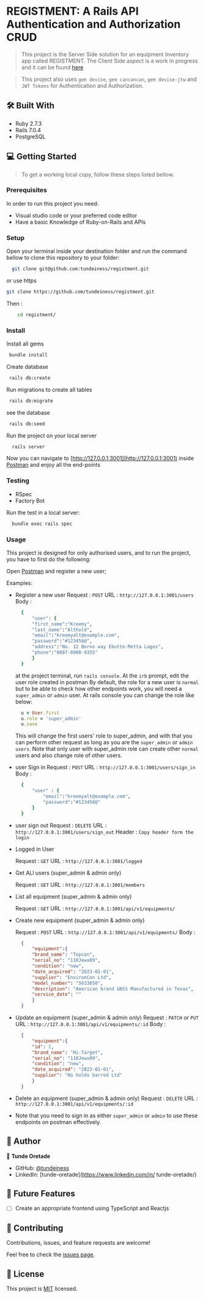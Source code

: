 # REGISTMENT: A Rails API Authentication and Authorization CRUD

> This project is the Server Side solution for an equipment Inventory app called REGISTMENT. The Client Side aspect is a work in progress and it can be found [here](https://github.com/tundeiness)

> This project also uses `gem devise`, `gem cancancan`, `gem devise-jtw` and `JWT Tokens` for Authentication and Authorization.

## 🛠 Built With

- Ruby 2.7.3
- Rails 7.0.4
- PostgreSQL


## 💻 Getting Started

> To get a working local copy, follow these steps listed bellow.

### Prerequisites

In order to run this project you need:

- Visual studio code or your preferred code editor
- Have a basic Knowledge of Ruby-on-Rails and APIs

### Setup

Open your terminal inside your destination folder and run the command bellow to clone this repository to your folder:

```sh
  git clone git@github.com:tundeiness/registment.git
```

or use https

```sh
git clone https://github.com/tundeiness/registment.git
```

Then :

```sh
    cd registment/
```

### Install

Install all gems

```sh
 bundle install
```

Create database

```sh
 rails db:create
```

Run migrations to create all tables

```sh
 rails db:migrate
```

see the database

```sh
 rails db:seed
```

Run the project on your local server

```sh
  rails server
```

Now you can navigate to [http://127.0.0.1:3001](http://127.0.0.1:3001)
inside [Postman](https://www.postman.com/) and enjoy all the end-points

### Testing

- RSpec
- Factory Bot

Run the test in a local server:

```sh
  bundle exec rails spec
```

### Usage

This project is designed for only authorised users, and to run the project, you have to first do the following:

Open [Postman](https://www.postman.com/) and register a new user;

Examples:

- Register a new user
  Request : `POST`
  URL : `http://127.0.0.1:3001/users`
  Body :
  ```rb
    {
        "user": {
        "first_name":"Kreemy",
        "last_name":"Althold",
        "email":"kreemyalt@example.com",
        "password":"#123456@",
        "address":"No. 12 Borno way Ebutte-Metta Lagos",
        "phone":"0807-8988-9355"
        }
    }
    ```

  at the project terminal, run `rails console`. At the `irb` prompt, edit the user role created in postman
  By default, the role for a new user is `normal` but to be able to check how other endpoints work, you will
  need a `super_admin` or `admin` user.
  At  rails console you can change the role like below:
  ```rb
    u = User.first
    u.role = 'super_admin'
    u.save
  ```
  This will change the first users' role to super_admin, and with that you can perform other request
  as long as you are the `super_admin` or `admin users`. Note that only user with super_admin role can
  create other `normal` users and also change role of other users.

- user Sign in
  Request : `POST`
  URL : `http://127.0.0.1:3001/users/sign_in`
  Body :
  ```rb
    {
        "user" : {
            "email":"kreemyalt@example.com",
            "password":"#123456@"
        }
    }
    ```
- user sign out
  Request : `DELETE`
  URL : `http://127.0.0.1:3001/users/sign_out`
  Header : `Copy header form the login`

- Logged in User

  Request : `GET`
  URL : `http://127.0.0.1:3001/logged`


- Get ALl users (super_admin & admin only)

  Request : `GET`
  URL : `http://127.0.0.1:3001/members`



- List all equipment (super_admin & admin only)

  Request : `GET`
  URL : `http://127.0.0.1:3001/api/v1/equipments/`


- Create new equipment (super_admin & admin only)

  Request : `POST`
  URL : `http://127.0.0.1:3001/api/v1/equipments/`
  Body :
  ```json
    {
        "equipment":{
        "brand_name": "Topcon",
        "serial_no": "110Jewx09",
        "condition": "new",
        "date_acquired": "2023-01-01",
        "supplier": "EnvironCon Ltd",
        "model_number": "5633650",
        "description": "American brand GNSS Manufactured in Texas",
        "service_date": ""
        }
    }
    ```

- Update an equipment (super_admin & admin only)
  Request : `PATCH` or `PUT`
  URL : `http://127.0.0.1:3001/api/v1/equipments/:id`
  Body :
  ```json
    {
        "equipment":{
        "id": 2,
        "brand_name": "Hi-Target",
        "serial_no": "110Jewx09",
        "condition": "new",
        "date_acquired": "2023-01-01",
        "supplier": "No holds barred Ltd"
        }
    }
    ```

- Delete an equipment (super_admin & admin only)
  Request : `DELETE` 
  URL : `http://127.0.0.1:3001/api/v1/equipments/:id`

- Note that you need to sign in as either `super_admin` or `admin` to use these endpoints on postman effectively.

## 👥 Author

👤 **Tunde Oretade**

- GitHub: [@tundeiness](https://github.com/tundeiness)
- LinkedIn: [tunde-oretade](https://www.linkedin.com/in/
tunde-oretade/)


## 🔭 Future Features

- [ ] Create an appropriate frontend using TypeScript and Reactjs

## 🤝 Contributing
Contributions, issues, and feature requests are welcome!

Feel free to check the [issues page](../../issues/).

## 📝 License

This project is [MIT](./LICENSE) licensed.

